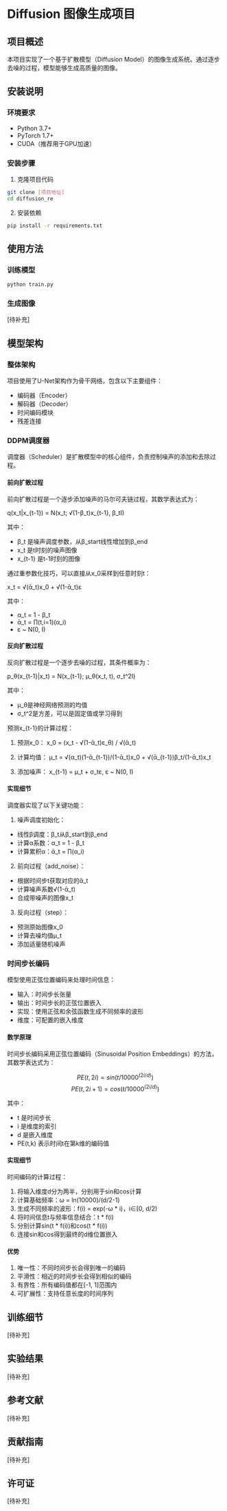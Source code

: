 # Diffusion 图像生成项目

## 项目概述
本项目实现了一个基于扩散模型（Diffusion Model）的图像生成系统。通过逐步去噪的过程，模型能够生成高质量的图像。

## 安装说明

### 环境要求
- Python 3.7+
- PyTorch 1.7+
- CUDA（推荐用于GPU加速）

### 安装步骤
1. 克隆项目代码
```bash
git clone [项目地址]
cd diffusion_re
```

2. 安装依赖
```bash
pip install -r requirements.txt
```

## 使用方法

### 训练模型
```bash
python train.py
```

### 生成图像
[待补充]

## 模型架构

### 整体架构
项目使用了U-Net架构作为骨干网络，包含以下主要组件：
- 编码器（Encoder）
- 解码器（Decoder）
- 时间编码模块
- 残差连接

### DDPM调度器
调度器（Scheduler）是扩散模型中的核心组件，负责控制噪声的添加和去除过程。

#### 前向扩散过程
前向扩散过程是一个逐步添加噪声的马尔可夫链过程，其数学表达式为：

q(x_t|x_{t-1}) = N(x_t; √(1-β_t)x_{t-1}, β_tI)

其中：
- β_t 是噪声调度参数，从β_start线性增加到β_end
- x_t 是t时刻的噪声图像
- x_{t-1} 是t-1时刻的图像

通过重参数化技巧，可以直接从x_0采样到任意时刻t：

x_t = √(ᾱ_t)x_0 + √(1-ᾱ_t)ε

其中：
- α_t = 1 - β_t
- ᾱ_t = ∏(t,i=1)(α_i)
- ε ~ N(0, I)

#### 反向扩散过程
反向扩散过程是一个逐步去噪的过程，其条件概率为：

p_θ(x_{t-1}|x_t) = N(x_{t-1}; μ_θ(x_t, t), σ_t^2I)

其中：
- μ_θ是神经网络预测的均值
- σ_t^2是方差，可以是固定值或学习得到

预测x_{t-1}的计算过程：

1. 预测x_0：
x_0 = (x_t - √(1-ᾱ_t)ε_θ) / √(ᾱ_t)

2. 计算均值：
μ_t = √(α_t)(1-ᾱ_{t-1})/(1-ᾱ_t)x_0 + √(ᾱ_{t-1})β_t/(1-ᾱ_t)x_t

3. 添加噪声：
x_{t-1} = μ_t + σ_tε, ε ~ N(0, I)

#### 实现细节
调度器实现了以下关键功能：

1. 噪声调度初始化：
- 线性β调度：β_t从β_start到β_end
- 计算α系数：α_t = 1 - β_t
- 计算累积α：ᾱ_t = ∏(α_i)

2. 前向过程（add_noise）：
- 根据时间步t获取对应的ᾱ_t
- 计算噪声系数√(1-ᾱ_t)
- 合成带噪声的图像x_t

3. 反向过程（step）：
- 预测原始图像x_0
- 计算去噪均值μ_t
- 添加适量随机噪声

### 时间步长编码
模型使用正弦位置编码来处理时间信息：

- 输入：时间步长张量
- 输出：时间步长的正弦位置嵌入
- 实现：使用正弦和余弦函数生成不同频率的波形
- 维度：可配置的嵌入维度

#### 数学原理
时间步长编码采用正弦位置编码（Sinusoidal Position Embeddings）的方法，其数学表达式为：

$$PE(t, 2i) = sin(t / 10000^(2i/d))$$
$$PE(t, 2i+1) = cos(t / 10000^(2i/d))$$

其中：
- t 是时间步长
- i 是维度的索引
- d 是嵌入维度
- PE(t,k) 表示时间t在第k维的编码值

#### 实现细节
时间编码的计算过程：
1. 将输入维度d分为两半，分别用于sin和cos计算
2. 计算基础频率：ω = ln(10000)/(d/2-1)
3. 生成不同频率的波形：f(i) = exp(-ω * i)，i∈[0, d/2)
4. 将时间信息t与频率信息结合：t * f(i)
5. 分别计算sin(t * f(i))和cos(t * f(i))
6. 连接sin和cos得到最终的d维位置嵌入

#### 优势
1. 唯一性：不同时间步长会得到唯一的编码
2. 平滑性：相近的时间步长会得到相似的编码
3. 有界性：所有编码值都在[-1, 1]范围内
4. 可扩展性：支持任意长度的时间序列

## 训练细节
[待补充]

## 实验结果
[待补充]

## 参考文献
[待补充]

## 贡献指南
[待补充]

## 许可证
[待补充]